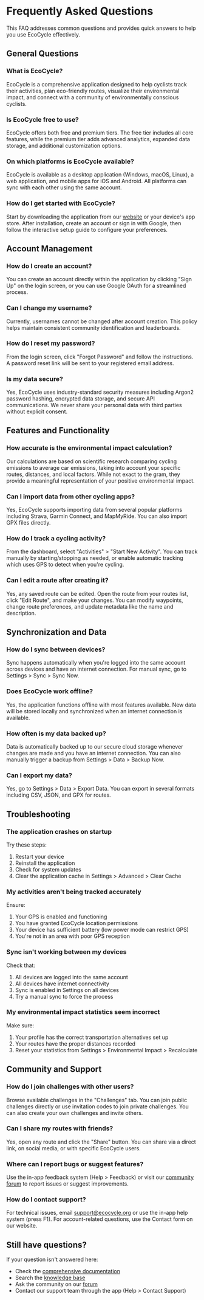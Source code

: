 # Frequently Asked Questions

This FAQ addresses common questions and provides quick answers to help you use EcoCycle effectively.

## General Questions

### What is EcoCycle?
EcoCycle is a comprehensive application designed to help cyclists track their activities, plan eco-friendly routes, visualize their environmental impact, and connect with a community of environmentally conscious cyclists.

### Is EcoCycle free to use?
EcoCycle offers both free and premium tiers. The free tier includes all core features, while the premium tier adds advanced analytics, expanded data storage, and additional customization options.

### On which platforms is EcoCycle available?
EcoCycle is available as a desktop application (Windows, macOS, Linux), a web application, and mobile apps for iOS and Android. All platforms can sync with each other using the same account.

### How do I get started with EcoCycle?
Start by downloading the application from our [website](https://ecocycle.org/download) or your device's app store. After installation, create an account or sign in with Google, then follow the interactive setup guide to configure your preferences.

## Account Management

### How do I create an account?
You can create an account directly within the application by clicking "Sign Up" on the login screen, or you can use Google OAuth for a streamlined process.

### Can I change my username?
Currently, usernames cannot be changed after account creation. This policy helps maintain consistent community identification and leaderboards.

### How do I reset my password?
From the login screen, click "Forgot Password" and follow the instructions. A password reset link will be sent to your registered email address.

### Is my data secure?
Yes, EcoCycle uses industry-standard security measures including Argon2 password hashing, encrypted data storage, and secure API communications. We never share your personal data with third parties without explicit consent.

## Features and Functionality

### How accurate is the environmental impact calculation?
Our calculations are based on scientific research comparing cycling emissions to average car emissions, taking into account your specific routes, distances, and local factors. While not exact to the gram, they provide a meaningful representation of your positive environmental impact.

### Can I import data from other cycling apps?
Yes, EcoCycle supports importing data from several popular platforms including Strava, Garmin Connect, and MapMyRide. You can also import GPX files directly.

### How do I track a cycling activity?
From the dashboard, select "Activities" > "Start New Activity". You can track manually by starting/stopping as needed, or enable automatic tracking which uses GPS to detect when you're cycling.

### Can I edit a route after creating it?
Yes, any saved route can be edited. Open the route from your routes list, click "Edit Route", and make your changes. You can modify waypoints, change route preferences, and update metadata like the name and description.

## Synchronization and Data

### How do I sync between devices?
Sync happens automatically when you're logged into the same account across devices and have an internet connection. For manual sync, go to Settings > Sync > Sync Now.

### Does EcoCycle work offline?
Yes, the application functions offline with most features available. New data will be stored locally and synchronized when an internet connection is available.

### How often is my data backed up?
Data is automatically backed up to our secure cloud storage whenever changes are made and you have an internet connection. You can also manually trigger a backup from Settings > Data > Backup Now.

### Can I export my data?
Yes, go to Settings > Data > Export Data. You can export in several formats including CSV, JSON, and GPX for routes.

## Troubleshooting

### The application crashes on startup
Try these steps:
1. Restart your device
2. Reinstall the application
3. Check for system updates
4. Clear the application cache in Settings > Advanced > Clear Cache

### My activities aren't being tracked accurately
Ensure:
1. Your GPS is enabled and functioning
2. You have granted EcoCycle location permissions
3. Your device has sufficient battery (low power mode can restrict GPS)
4. You're not in an area with poor GPS reception

### Sync isn't working between my devices
Check that:
1. All devices are logged into the same account
2. All devices have internet connectivity
3. Sync is enabled in Settings on all devices
4. Try a manual sync to force the process

### My environmental impact statistics seem incorrect
Make sure:
1. Your profile has the correct transportation alternatives set up
2. Your routes have the proper distances recorded
3. Reset your statistics from Settings > Environmental Impact > Recalculate

## Community and Support

### How do I join challenges with other users?
Browse available challenges in the "Challenges" tab. You can join public challenges directly or use invitation codes to join private challenges. You can also create your own challenges and invite others.

### Can I share my routes with friends?
Yes, open any route and click the "Share" button. You can share via a direct link, on social media, or with specific EcoCycle users.

### Where can I report bugs or suggest features?
Use the in-app feedback system (Help > Feedback) or visit our [community forum](https://ecocycle.org/forum) to report issues or suggest improvements.

### How do I contact support?
For technical issues, email support@ecocycle.org or use the in-app help system (press F1). For account-related questions, use the Contact form on our website.

## Still have questions?

If your question isn't answered here:
- Check the [comprehensive documentation](../user_guide/index.md)
- Search the [knowledge base](../knowledge_base/index.md)
- Ask the community on our [forum](https://ecocycle.org/forum)
- Contact our support team through the app (Help > Contact Support)
